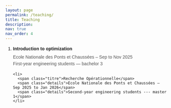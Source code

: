 ```yaml
---
layout: page
permalink: /teaching/
title: Teaching
description:
nav: true
nav_order: 4
---
```


<head>
  <meta charset="UTF-8">
  <style>
    body {
      font-family: Arial, sans-serif;
      padding: 20px;
    }

    ol {
      padding-left: 20px;
    }

    li {
      margin-bottom: 15px;
      line-height: 1.5;
    }

    .titre {
      font-weight: bold;
      display: block;
      margin-bottom: 5px;
    }

    .details {
      color: #555;
    }
  </style>
</head>
<body>

  <ol>
    <li>
      <div class="titre">Introduction to optimization</div>
  <div class="details">Ecole Nationale des Ponts et Chaussées – Sep to Nov 2025</div>
  <div class="details">First-year engineering students — bachelor 3</div>
    </li>

    <li>
      <span class="titre">Recherche Opérationnelle</span>
      <span class="details">Ecole Nationale des Ponts et Chaussées – Sep 2025 to Jan 2026</span>
      <span class="details">Second-year engineering students --- master 1</span>
    </li>
  </ol>

</body>
